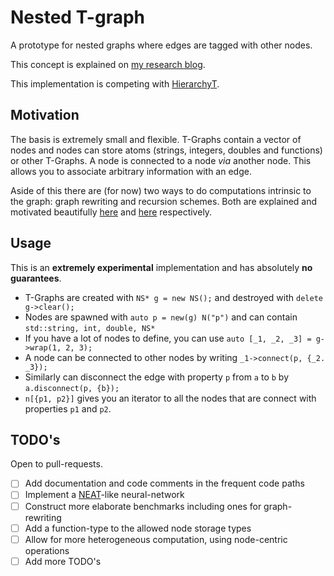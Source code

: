 # Nested T-graph
A prototype for nested graphs where edges are tagged with other nodes.

This concept is explained on [my research blog](https://research.adamv.be/#Unifyingrichgraphswithedgestoedges).

This implementation is competing with [HierarchyT](https://github.com/Adam-Vandervorst/HierarchyT).
## Motivation
The basis is extremely small and flexible. T-Graphs contain a vector of nodes and nodes can store atoms (strings, integers, doubles and functions) or other T-Graphs. A node is connected to a node *via* another node. This allows you to associate arbitrary information with an edge.

Aside of this there are (for now) two ways to do computations intrinsic to the graph: graph rewriting and recursion schemes.
Both are explained and motivated beautifully [here](https://blog.opencog.org/2013/03/24/why-hypergraphs/) and [here](https://jtobin.io/time-traveling-recursion) respectively.

## Usage
This is an **extremely experimental** implementation and has absolutely **no guarantees**. 

- T-Graphs are created with `NS* g = new NS();` and destroyed with `delete g->clear();`
- Nodes are spawned with `auto p = new(g) N("p")` and can contain `std::string, int, double, NS*`
- If you have a lot of nodes to define, you can use `auto [_1, _2, _3] = g->wrap(1, 2, 3);`
- A node can be connected to other nodes by writing `_1->connect(p, {_2. _3});`
- Similarly  can disconnect the edge with property `p` from `a` to `b` by `a.disconnect(p, {b});`
- `n[{p1, p2}]` gives you an iterator to all the nodes that are connect with properties `p1` and `p2`.

## TODO's
Open to pull-requests.

- [ ] Add documentation and code comments in the frequent code paths
- [ ] Implement a [NEAT](http://nn.cs.utexas.edu/downloads/papers/stanley.ec02.pdf)-like neural-network
- [ ] Construct more elaborate benchmarks including ones for graph-rewriting
- [ ] Add a function-type to the allowed node storage types
- [ ] Allow for more heterogeneous computation, using node-centric operations
- [ ] Add more TODO's
